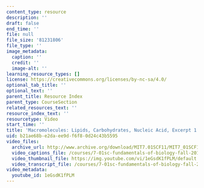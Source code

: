 ```yaml
---
content_type: resource
description: ''
draft: false
end_time: ''
file: null
file_size: '81231806'
file_type: ''
image_metadata:
  caption: ''
  credit: ''
  image-alt: ''
learning_resource_types: []
license: https://creativecommons.org/licenses/by-nc-sa/4.0/
optional_tab_title: ''
optional_text: ''
parent_title: Resource Index
parent_type: CourseSection
related_resources_text: ''
resource_index_text: ''
resourcetype: Video
start_time: ''
title: 'Macromolecules: Lipids, Carbohydrates, Nucleic Acid, Excerpt 1'
uid: b21ae68b-e2da-ee9d-f6f8-0d24c43b5595
video_files:
  archive_url: http://www.archive.org/download/MIT7.01SCF11/MIT7_01SCF11_track19_300k.mp4
  video_captions_file: /courses/7-01sc-fundamentals-of-biology-fall-2011/2c774c1b855b5a669336ec57f22f4dde_1eGsdK1fPLM.vtt
  video_thumbnail_file: https://img.youtube.com/vi/1eGsdK1fPLM/default.jpg
  video_transcript_file: /courses/7-01sc-fundamentals-of-biology-fall-2011/6bb07edeadb2044e7145e954fefc0054_1eGsdK1fPLM.pdf
video_metadata:
  youtube_id: 1eGsdK1fPLM
---
```

